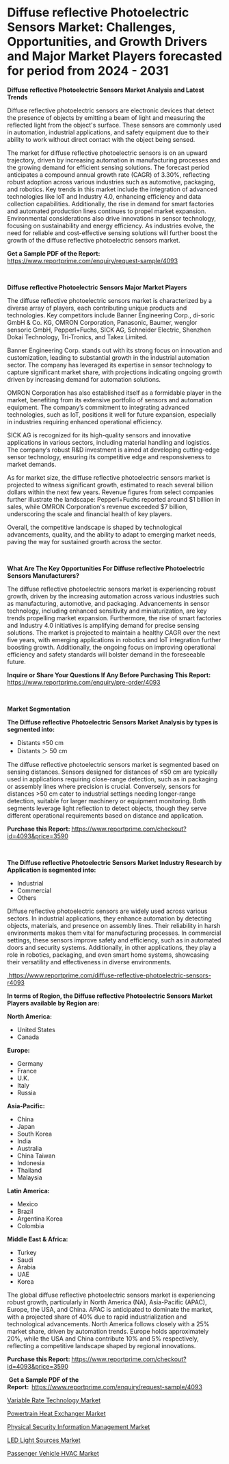 <p><h1>Diffuse reflective Photoelectric Sensors Market: Challenges, Opportunities, and Growth Drivers and Major Market Players forecasted for period from 2024 - 2031</h1></p><p><strong>Diffuse reflective Photoelectric Sensors Market Analysis and Latest Trends</strong></p>
<p><p>Diffuse reflective photoelectric sensors are electronic devices that detect the presence of objects by emitting a beam of light and measuring the reflected light from the object's surface. These sensors are commonly used in automation, industrial applications, and safety equipment due to their ability to work without direct contact with the object being sensed. </p><p>The market for diffuse reflective photoelectric sensors is on an upward trajectory, driven by increasing automation in manufacturing processes and the growing demand for efficient sensing solutions. The forecast period anticipates a compound annual growth rate (CAGR) of 3.30%, reflecting robust adoption across various industries such as automotive, packaging, and robotics. Key trends in this market include the integration of advanced technologies like IoT and Industry 4.0, enhancing efficiency and data collection capabilities. Additionally, the rise in demand for smart factories and automated production lines continues to propel market expansion. Environmental considerations also drive innovations in sensor technology, focusing on sustainability and energy efficiency. As industries evolve, the need for reliable and cost-effective sensing solutions will further boost the growth of the diffuse reflective photoelectric sensors market.</p></p>
<p><strong>Get a Sample PDF of the Report:&nbsp;</strong> <a href="https://www.reportprime.com/enquiry/request-sample/4093">https://www.reportprime.com/enquiry/request-sample/4093</a></p>
<p>&nbsp;</p>
<p><strong>Diffuse reflective Photoelectric Sensors Major Market Players</strong></p>
<p><p>The diffuse reflective photoelectric sensors market is characterized by a diverse array of players, each contributing unique products and technologies. Key competitors include Banner Engineering Corp., di-soric GmbH & Co. KG, OMRON Corporation, Panasonic, Baumer, wenglor sensoric GmbH, Pepperl+Fuchs, SICK AG, Schneider Electric, Shenzhen Dokai Technology, Tri-Tronics, and Takex Limited.</p><p>Banner Engineering Corp. stands out with its strong focus on innovation and customization, leading to substantial growth in the industrial automation sector. The company has leveraged its expertise in sensor technology to capture significant market share, with projections indicating ongoing growth driven by increasing demand for automation solutions.</p><p>OMRON Corporation has also established itself as a formidable player in the market, benefiting from its extensive portfolio of sensors and automation equipment. The company’s commitment to integrating advanced technologies, such as IoT, positions it well for future expansion, especially in industries requiring enhanced operational efficiency.</p><p>SICK AG is recognized for its high-quality sensors and innovative applications in various sectors, including material handling and logistics. The company’s robust R&D investment is aimed at developing cutting-edge sensor technology, ensuring its competitive edge and responsiveness to market demands.</p><p>As for market size, the diffuse reflective photoelectric sensors market is projected to witness significant growth, estimated to reach several billion dollars within the next few years. Revenue figures from select companies further illustrate the landscape: Pepperl+Fuchs reported around $1 billion in sales, while OMRON Corporation's revenue exceeded $7 billion, underscoring the scale and financial health of key players.</p><p>Overall, the competitive landscape is shaped by technological advancements, quality, and the ability to adapt to emerging market needs, paving the way for sustained growth across the sector.</p></p>
<p>&nbsp;</p>
<p><strong>What Are The Key Opportunities For Diffuse reflective Photoelectric Sensors Manufacturers?</strong></p>
<p><p>The diffuse reflective photoelectric sensors market is experiencing robust growth, driven by the increasing automation across various industries such as manufacturing, automotive, and packaging. Advancements in sensor technology, including enhanced sensitivity and miniaturization, are key trends propelling market expansion. Furthermore, the rise of smart factories and Industry 4.0 initiatives is amplifying demand for precise sensing solutions. The market is projected to maintain a healthy CAGR over the next five years, with emerging applications in robotics and IoT integration further boosting growth. Additionally, the ongoing focus on improving operational efficiency and safety standards will bolster demand in the foreseeable future.</p></p>
<p><strong>Inquire or Share Your Questions If Any Before Purchasing This Report:</strong> <a href="https://www.reportprime.com/enquiry/pre-order/4093">https://www.reportprime.com/enquiry/pre-order/4093</a></p>
<p>&nbsp;</p>
<p><strong>Market Segmentation</strong></p>
<p><strong>The Diffuse reflective Photoelectric Sensors Market Analysis by types is segmented into:</strong></p>
<p><ul><li>Distants ≤50 cm</li><li>Distants ＞ 50 cm</li></ul></p>
<p><p>The diffuse reflective photoelectric sensors market is segmented based on sensing distances. Sensors designed for distances of ≤50 cm are typically used in applications requiring close-range detection, such as in packaging or assembly lines where precision is crucial. Conversely, sensors for distances >50 cm cater to industrial settings needing longer-range detection, suitable for larger machinery or equipment monitoring. Both segments leverage light reflection to detect objects, though they serve different operational requirements based on distance and application.</p></p>
<p><strong>Purchase this Report:&nbsp;</strong><a href="https://www.reportprime.com/checkout?id=4093&price=3590">https://www.reportprime.com/checkout?id=4093&price=3590</a></p>
<p>&nbsp;</p>
<p><strong>The Diffuse reflective Photoelectric Sensors Market Industry Research by Application is segmented into:</strong></p>
<p><ul><li>Industrial</li><li>Commercial</li><li>Others</li></ul></p>
<p><p>Diffuse reflective photoelectric sensors are widely used across various sectors. In industrial applications, they enhance automation by detecting objects, materials, and presence on assembly lines. Their reliability in harsh environments makes them vital for manufacturing processes. In commercial settings, these sensors improve safety and efficiency, such as in automated doors and security systems. Additionally, in other applications, they play a role in robotics, packaging, and even smart home systems, showcasing their versatility and effectiveness in diverse environments.</p></p>
<p><a href="https://www.reportprime.com/diffuse-reflective-photoelectric-sensors-r4093">&nbsp;https://www.reportprime.com/diffuse-reflective-photoelectric-sensors-r4093</a></p>
<p><strong>In terms of Region, the Diffuse reflective Photoelectric Sensors Market Players available by Region are:</strong></p>
<p>
    <p> <strong> North America: </strong>
        <ul>
            <li>United States</li>
            <li>Canada</li>
        </ul>
        </p> 
    <p> <strong> Europe: </strong>
        <ul>
            <li>Germany</li>
            <li>France</li>
            <li>U.K.</li>
            <li>Italy</li>
            <li>Russia</li>
        </ul>
        </p> 
    <p> <strong> Asia-Pacific: </strong>
        <ul>
            <li>China</li>
            <li>Japan</li>
            <li>South Korea</li>
            <li>India</li>
            <li>Australia</li>
            <li>China Taiwan</li>
            <li>Indonesia</li>
            <li>Thailand</li>
            <li>Malaysia</li>
        </ul>
        </p> 
    <p> <strong> Latin America: </strong>
        <ul>
            <li>Mexico</li>
            <li>Brazil</li>
            <li>Argentina Korea</li>
            <li>Colombia</li>
        </ul>
        </p> 
    <p> <strong> Middle East & Africa: </strong>
        <ul>
            <li>Turkey</li>
            <li>Saudi</li>
            <li>Arabia</li>
            <li>UAE</li>
            <li>Korea</li>
        </ul>
    </p>
    </p>
<p><p>The global diffuse reflective photoelectric sensors market is experiencing robust growth, particularly in North America (NA), Asia-Pacific (APAC), Europe, the USA, and China. APAC is anticipated to dominate the market, with a projected share of 40% due to rapid industrialization and technological advancements. North America follows closely with a 25% market share, driven by automation trends. Europe holds approximately 20%, while the USA and China contribute 10% and 5% respectively, reflecting a competitive landscape shaped by regional innovations.</p></p>
<p><strong>Purchase this Report: </strong><a href="https://www.reportprime.com/checkout?id=4093&price=3590">https://www.reportprime.com/checkout?id=4093&price=3590</a></p>
<p>&nbsp;<strong>Get a Sample PDF of the Report:&nbsp;&nbsp;</strong><a href="https://www.reportprime.com/enquiry/request-sample/4093">https://www.reportprime.com/enquiry/request-sample/4093</a></p>
<p><strong></strong></p>
<p><p><a href="https://www.linkedin.com/pulse/comprehensive-analysis-global-variable-rate-technology-1ff7e?trackingId=f0td5HUuSgmmnrMcPCzw%2Bw%3D%3D">Variable Rate Technology Market</a></p><p><a href="https://issuu.com/reportprime-2/docs/powertrain-heat-exchanger-market-si_1617b84622e9bb">Powertrain Heat Exchanger Market</a></p><p><a href="https://www.linkedin.com/pulse/analyzing-key-drivers-physical-security-information-management-3u12e?trackingId=SGYBmqWtSwO7nltatcepkQ%3D%3D">Physical Security Information Management Market</a></p><p><a href="https://github.com/rahu1506/Market-Research-Report-List-6/blob/main/led-light-sources-market.md">LED Light Sources Market</a></p><p><a href="https://issuu.com/reportprime-2/docs/passenger-vehicle-hvac-market-size-_db40569013bb19">Passenger Vehicle HVAC Market</a></p></p>